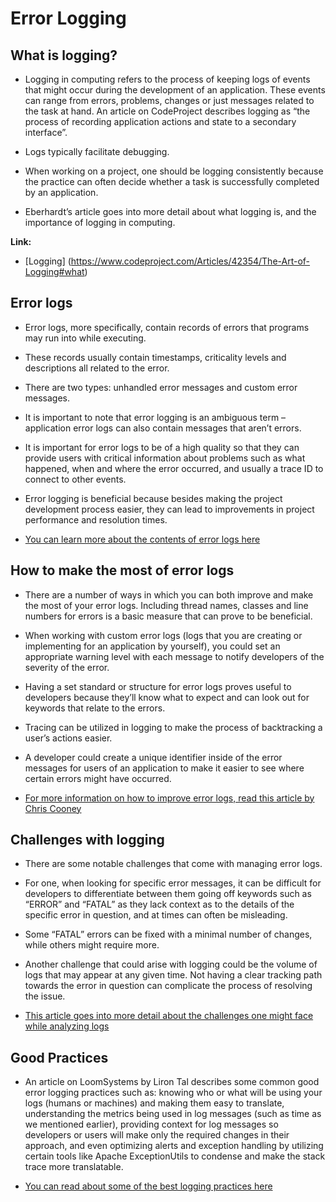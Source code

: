 # **Error Logging** 

 

## What is logging? 

- Logging in computing refers to the process of keeping logs of events that might occur during the development of an application. These events can range from errors, problems, changes or just messages related to the task at hand. An article on CodeProject describes logging as “the process of recording application actions and state to a secondary interface”.  

- Logs typically facilitate debugging.  

- When working on a project, one should be logging consistently because the practice can often decide whether a task is successfully completed by an application. 

- Eberhardt’s article goes into more detail about what logging is, and the importance of logging in computing.  

 

**Link:** 

 

- [Logging] (https://www.codeproject.com/Articles/42354/The-Art-of-Logging#what) 

 

 

  

## **Error logs** 

- Error logs, more specifically, contain records of errors that programs may run into while executing.  

- These records usually contain timestamps, criticality levels and descriptions all related to the error.  

- There are two types: unhandled error messages and custom error messages.  

- It is important to note that error logging is an ambiguous term – application error logs can also contain messages that aren’t errors.  

- It is important for error logs to be of a high quality so that they can provide users with critical information about problems such as what happened, when and where the error occurred, and usually a trace ID to connect to other events.  

- Error logging is beneficial because besides making the project development process easier, they can lead to improvements in project performance and resolution times. 

- [You can learn more about the contents of error logs here](https://www.crowdstrike.com/cybersecurity-101/observability/error-logs/) 

 

 

 

## **How to make the most of error logs** 

- There are a number of ways in which you can both improve and make the most of your error logs. Including thread names, classes and line numbers for errors is a basic measure that can prove to be beneficial.  

 

- When working with custom error logs (logs that you are creating or implementing for an application by yourself), you could set an appropriate warning level with each message to notify developers of the severity of the error.  

 

- Having a set standard or structure for error logs proves useful to developers because they’ll know what to expect and can look out for keywords that relate to the errors. 

 

- Tracing can be utilized in logging to make the process of backtracking a user’s actions easier.  

 

- A developer could create a unique identifier inside of the error messages for users of an application to make it easier to see where certain errors might have occurred.  

 

- [For more information on how to improve error logs, read this article by Chris Cooney](https://coralogix.com/blog/10-things-that-will-take-your-error-logs-up-a-level/) 

 

 

 

## **Challenges with logging** 

 

- There are some notable challenges that come with managing error logs.  

- For one, when looking for specific error messages, it can be difficult for developers to differentiate between them going off keywords such as “ERROR” and “FATAL” as they lack context as to the details of the specific error in question, and at times can often be misleading.  

- Some “FATAL” errors can be fixed with a minimal number of changes, while others might require more.  

- Another challenge that could arise with logging could be the volume of logs that may appear at any given time. Not having a clear tracking path towards the error in question can complicate the process of resolving the issue.  

- [This article goes into more detail about the challenges one might face while analyzing logs](https://queue.acm.org/detail.cfm?id=2082137) 

 

 

 

## **Good Practices** 

 

- An article on LoomSystems by Liron Tal describes some common good error logging practices such as: knowing who or what will be using your logs (humans or machines) and making them easy to translate, understanding the metrics being used in log messages (such as time as we mentioned earlier), providing context for log messages so developers or users will make only the required changes in their approach, and even optimizing alerts and exception handling by utilizing certain tools like Apache ExceptionUtils to condense and make the stack trace more translatable.  

- [You can read about some of the best logging practices here](https://www.loomsystems.com/blog/single-post/2017/01/26/9-logging-best-practices-based-on-hands-on-experience) 